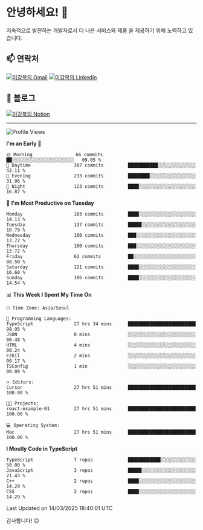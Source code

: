 # 안녕하세요! 👋

지속적으로 발전하는 개발자로서 더 나은 서비스와 제품
을 제공하기 위해 노력하고 있습니다.

## 📫 연락처
[![이강복의 Gmail](https://img.shields.io/badge/Gmail-D14836?style=for-the-badge&logo=gmail&logoColor=white)](mailto:pmmm114@gmail.com)
[![이강복의 Linkedin](https://img.shields.io/badge/LinkedIn-0077B5?style=for-the-badge&logo=linkedin&logoColor=white)](https://www.linkedin.com/in/lkb0297)

## 📝 블로그
[![이강복의 Notion](https://img.shields.io/badge/Notion-000000?style=for-the-badge&logo=notion&logoColor=white)](https://pmmm114.notion.site/)

---
<!--START_SECTION:waka-->
![Profile Views](http://img.shields.io/badge/Profile%20Views-0-blue)

**I'm an Early 🐤** 

```text
🌞 Morning                66 commits          ██░░░░░░░░░░░░░░░░░░░░░░░   09.05 % 
🌆 Daytime                307 commits         ███████████░░░░░░░░░░░░░░   42.11 % 
🌃 Evening                233 commits         ████████░░░░░░░░░░░░░░░░░   31.96 % 
🌙 Night                  123 commits         ████░░░░░░░░░░░░░░░░░░░░░   16.87 % 
```
📅 **I'm Most Productive on Tuesday** 

```text
Monday                   103 commits         ████░░░░░░░░░░░░░░░░░░░░░   14.13 % 
Tuesday                  137 commits         █████░░░░░░░░░░░░░░░░░░░░   18.79 % 
Wednesday                100 commits         ███░░░░░░░░░░░░░░░░░░░░░░   13.72 % 
Thursday                 100 commits         ███░░░░░░░░░░░░░░░░░░░░░░   13.72 % 
Friday                   62 commits          ██░░░░░░░░░░░░░░░░░░░░░░░   08.50 % 
Saturday                 121 commits         ████░░░░░░░░░░░░░░░░░░░░░   16.60 % 
Sunday                   106 commits         ████░░░░░░░░░░░░░░░░░░░░░   14.54 % 
```


📊 **This Week I Spent My Time On** 

```text
🕑︎ Time Zone: Asia/Seoul

💬 Programming Languages: 
TypeScript               27 hrs 34 mins      █████████████████████████   98.95 % 
JSON                     8 mins              ░░░░░░░░░░░░░░░░░░░░░░░░░   00.48 % 
HTML                     4 mins              ░░░░░░░░░░░░░░░░░░░░░░░░░   00.24 % 
Ezhil                    2 mins              ░░░░░░░░░░░░░░░░░░░░░░░░░   00.17 % 
TSConfig                 1 min               ░░░░░░░░░░░░░░░░░░░░░░░░░   00.09 % 

🔥 Editors: 
Cursor                   27 hrs 51 mins      █████████████████████████   100.00 % 

🐱‍💻 Projects: 
react-example-01         27 hrs 51 mins      █████████████████████████   100.00 % 

💻 Operating System: 
Mac                      27 hrs 51 mins      █████████████████████████   100.00 % 
```

**I Mostly Code in TypeScript** 

```text
TypeScript               7 repos             ████████████░░░░░░░░░░░░░   50.00 % 
JavaScript               3 repos             █████░░░░░░░░░░░░░░░░░░░░   21.43 % 
C++                      2 repos             ████░░░░░░░░░░░░░░░░░░░░░   14.29 % 
CSS                      2 repos             ████░░░░░░░░░░░░░░░░░░░░░   14.29 % 
```




 Last Updated on 14/03/2025 18:40:01 UTC
<!--END_SECTION:waka-->

감사합니다! 😊
